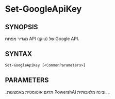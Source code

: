 ﻿---
external help file: powershai-help.xml
schema: 2.0.0
powershai: true
---

# Set-GoogleApiKey

## SYNOPSIS <!--!= @#Synop !-->
מגדיר מפתח API (טוקן) של Google API.

## SYNTAX <!--!= @#Syntax !-->

```
Set-GoogleApiKey [<CommonParameters>]
```

## PARAMETERS <!--!= @#Params !-->




<!--PowershaiAiDocBlockStart-->
_תרגם אוטומטית באמצעות PowershAI ובינה מלאכותית. 
_
<!--PowershaiAiDocBlockEnd-->
